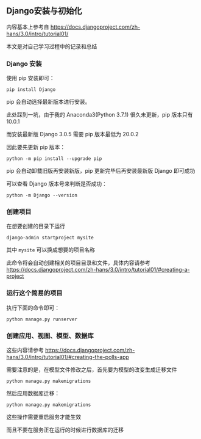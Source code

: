 ## Django安装与初始化

内容基本上参考自 <https://docs.djangoproject.com/zh-hans/3.0/intro/tutorial01/>

本文是对自己学习过程中的记录和总结

### Django 安装

使用 pip 安装即可：

```shell
pip install Django
```

pip 会自动选择最新版本进行安装。

此处踩到一坑，由于我的 Anaconda3(Python 3.7.1) 很久未更新，pip 版本只有 10.0.1

而安装最新版 Django 3.0.5 需要 pip 版本最低为 20.0.2

因此要先更新 pip 版本：

```shell
python -m pip install --upgrade pip
```

pip 会自动卸载旧版再安装新版，pip 更新完毕后再安装最新版 Django 即可成功

可以查看 Django 版本号来判断是否成功：

```shell
python -m Django --version
```

### 创建项目

在想要创建的目录下运行

```shell
django-admin startproject mysite
```

其中 `mysite` 可以换成想要的项目名称

此命令将会自动创建相关的项目目录和文件，具体内容请参考 <https://docs.djangoproject.com/zh-hans/3.0/intro/tutorial01/#creating-a-project>

### 运行这个简易的项目

执行下面的命令即可：

```shell
python manage.py runserver
```

### 创建应用、视图、模型、数据库

这些内容请参考 <https://docs.djangoproject.com/zh-hans/3.0/intro/tutorial01/#creating-the-polls-app>

需要注意的是，在模型文件修改之后，首先要为模型的改变生成迁移文件

```shell
python manage.py makemigrations
```

然后应用数据库迁移：

```shell
python manage.py makemigrations
```

这些操作需要重启服务才能生效

而且不要在服务正在运行的时候进行数据库的迁移

